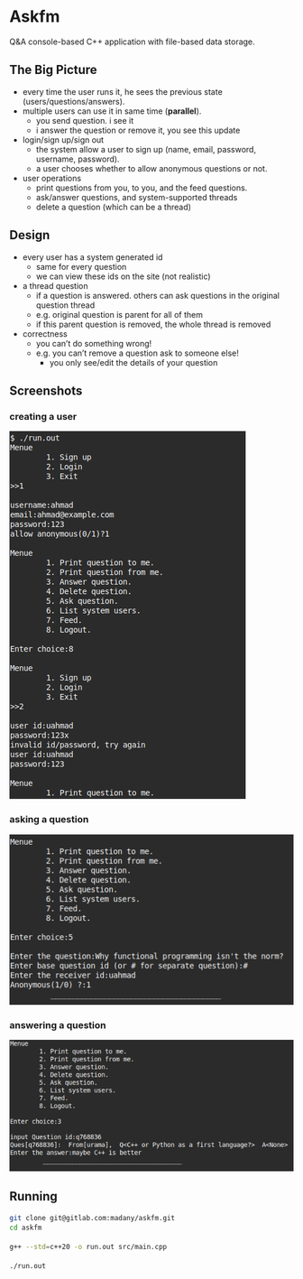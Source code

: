 # Askfm

Q&A console-based C++ application with file-based data storage.

## The Big Picture

- every time the user runs it, he sees the previous state (users/questions/answers).
- multiple users can use it in same time (**parallel**).
  - you send question. i see it
  - i answer the question or remove it, you see this update
- login/sign up/sign out
  - the system allow a user to sign up (name, email, password, username, password).
  - a user chooses whether to allow anonymous questions or not.
- user operations
  - print questions from you, to you, and the feed questions.
  - ask/answer questions, and system-supported threads
  - delete a question (which can be a thread)

## Design

- every user has a system generated id
  - same for every question
  - we can view these ids on the site (not realistic)
- a thread question
  - if a question is answered. others can ask questions in the original question thread
  - e.g. original question is parent for all of them
  - if this parent question is removed, the whole thread is removed
- correctness
  - you can’t do something wrong!
  - e.g. you can’t remove a question ask to someone else!
    - you only see/edit the details of your question

## Screenshots

### creating a user

![creating a user](./docs/user-creation.png)

### asking a question

![asking a question](./docs/question-creation.png)

### answering a question

![answering a question](./docs/question-answering.png)

## Running

```bash
git clone git@gitlab.com:madany/askfm.git
cd askfm

g++ --std=c++20 -o run.out src/main.cpp

./run.out
```
